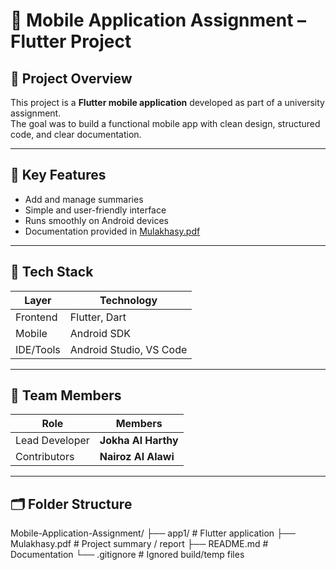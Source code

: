 # 📱 Mobile Application Assignment – Flutter Project

## 🧭 Project Overview
This project is a **Flutter mobile application** developed as part of a university assignment.  
The goal was to build a functional mobile app with clean design, structured code, and clear documentation.

---

## 🚀 Key Features
- Add and manage summaries  
- Simple and user-friendly interface  
- Runs smoothly on Android devices  
- Documentation provided in [Mulakhasy.pdf](./Mulakhasy.pdf)  

---

## 🧰 Tech Stack
| Layer      | Technology          |
|------------|---------------------|
| Frontend   | Flutter, Dart       |
| Mobile     | Android SDK         |
| IDE/Tools  | Android Studio, VS Code |

---

## 👥 Team Members
| Role             | Members |
|------------------|---------|
| Lead Developer   | **Jokha Al Harthy** |
| Contributors     | **Nairoz Al Alawi** |

---

## 🗂️ Folder Structure
Mobile-Application-Assignment/
├── app1/              # Flutter application
├── Mulakhasy.pdf      # Project summary / report
├── README.md          # Documentation
└── .gitignore         # Ignored build/temp files
